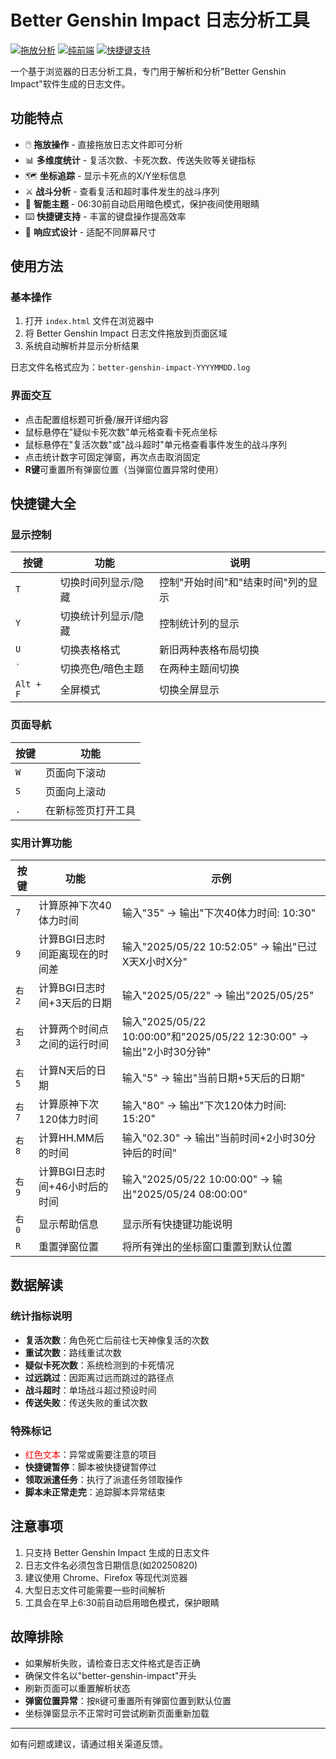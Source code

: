 # Better Genshin Impact 日志分析工具

[![拖放分析](https://img.shields.io/badge/分析方式-拖放文件-green.svg)]()
[![纯前端](https://img.shields.io/badge/技术-纯前端-blue.svg)]()
[![快捷键支持](https://img.shields.io/badge/功能-快捷键操作-orange.svg)]()

一个基于浏览器的日志分析工具，专门用于解析和分析"Better Genshin Impact"软件生成的日志文件。

## 功能特点

- 🖱️ **拖放操作** - 直接拖放日志文件即可分析
- 📊 **多维度统计** - 复活次数、卡死次数、传送失败等关键指标
- 🗺️ **坐标追踪** - 显示卡死点的X/Y坐标信息
- ⚔️ **战斗分析** - 查看复活和超时事件发生的战斗序列
- 🌙 **智能主题** - 06:30前自动启用暗色模式，保护夜间使用眼睛
- ⌨️ **快捷键支持** - 丰富的键盘操作提高效率
- 📱 **响应式设计** - 适配不同屏幕尺寸

## 使用方法

### 基本操作

1. 打开 `index.html` 文件在浏览器中
2. 将 Better Genshin Impact 日志文件拖放到页面区域
3. 系统自动解析并显示分析结果

日志文件名格式应为：`better-genshin-impact-YYYYMMDD.log`

### 界面交互

- 点击配置组标题可折叠/展开详细内容
- 鼠标悬停在"疑似卡死次数"单元格查看卡死点坐标
- 鼠标悬停在"复活次数"或"战斗超时"单元格查看事件发生的战斗序列
- 点击统计数字可固定弹窗，再次点击取消固定
- **R键**可重置所有弹窗位置（当弹窗位置异常时使用）

## 快捷键大全

### 显示控制

| 按键 | 功能 | 说明 |
|------|------|------|
| `T` | 切换时间列显示/隐藏 | 控制"开始时间"和"结束时间"列的显示 |
| `Y` | 切换统计列显示/隐藏 | 控制统计列的显示 |
| `U` | 切换表格格式 | 新旧两种表格布局切换 |
| `` ` `` | 切换亮色/暗色主题 | 在两种主题间切换 |
| `Alt + F` | 全屏模式 | 切换全屏显示 |

### 页面导航

| 按键 | 功能 |
|------|------|
| `W` | 页面向下滚动 |
| `S` | 页面向上滚动 |
| `.` | 在新标签页打开工具 |

### 实用计算功能

| 按键 | 功能 | 示例 |
|------|------|------|
| `7` | 计算原神下次40体力时间 | 输入"35" → 输出"下次40体力时间: 10:30" |
| `9` | 计算BGI日志时间距离现在的时间差 | 输入"2025/05/22 10:52:05" → 输出"已过X天X小时X分" |
| `右2` | 计算BGI日志时间+3天后的日期 | 输入"2025/05/22" → 输出"2025/05/25" |
| `右3` | 计算两个时间点之间的运行时间 | 输入"2025/05/22 10:00:00"和"2025/05/22 12:30:00" → 输出"2小时30分钟" |
| `右5` | 计算N天后的日期 | 输入"5" → 输出"当前日期+5天后的日期" |
| `右7` | 计算原神下次120体力时间 | 输入"80" → 输出"下次120体力时间: 15:20" |
| `右8` | 计算HH.MM后的时间 | 输入"02.30" → 输出"当前时间+2小时30分钟后的时间" |
| `右9` | 计算BGI日志时间+46小时后的时间 | 输入"2025/05/22 10:00:00" → 输出"2025/05/24 08:00:00" |
| `右0` | 显示帮助信息 | 显示所有快捷键功能说明 |
| `R` | 重置弹窗位置 | 将所有弹出的坐标窗口重置到默认位置 |

## 数据解读

### 统计指标说明

- **复活次数**：角色死亡后前往七天神像复活的次数
- **重试次数**：路线重试次数
- **疑似卡死次数**：系统检测到的卡死情况
- **过远跳过**：因距离过远而跳过的路径点
- **战斗超时**：单场战斗超过预设时间
- **传送失败**：传送失败的重试次数

### 特殊标记

- <span style="color:red">红色文本</span>：异常或需要注意的项目
- **快捷键暂停**：脚本被快捷键暂停过
- **领取派遣任务**：执行了派遣任务领取操作
- **脚本未正常走完**：追踪脚本异常结束

## 注意事项

1. 只支持 Better Genshin Impact 生成的日志文件
2. 日志文件名必须包含日期信息(如20250820)
3. 建议使用 Chrome、Firefox 等现代浏览器
4. 大型日志文件可能需要一些时间解析
5. 工具会在早上6:30前自动启用暗色模式，保护眼睛

## 故障排除

- 如果解析失败，请检查日志文件格式是否正确
- 确保文件名以"better-genshin-impact"开头
- 刷新页面可以重置解析状态
- **弹窗位置异常**：按`R`键可重置所有弹窗位置到默认位置
- 坐标弹窗显示不正常时可尝试刷新页面重新加载

---

如有问题或建议，请通过相关渠道反馈。